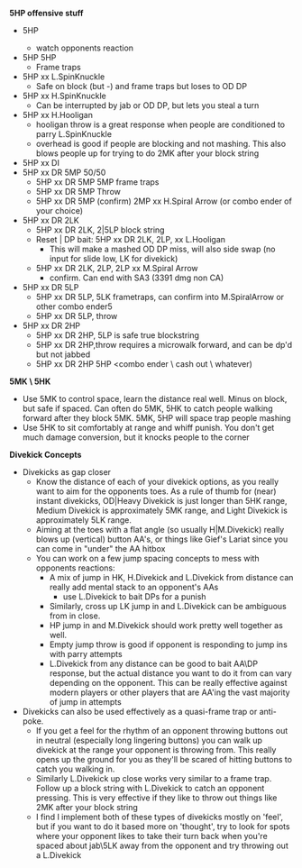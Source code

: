 **5HP offensive stuff**
- 5HP <nothing>
  - watch opponents reaction
- 5HP 5HP
  - Frame traps
- 5HP xx L.SpinKnuckle
  - Safe on block (but -) and frame traps but loses to OD DP
- 5HP xx H.SpinKnuckle
  - Can be interrupted by jab or OD DP, but lets you steal a turn
- 5HP xx H.Hooligan 
  - hooligan throw is a great response when people are conditioned to parry L.SpinKnuckle
  - overhead is good if people are blocking and not mashing.  This also blows people up for trying to do 2MK after your block string
- 5HP xx DI
- 5HP xx DR 5MP 50/50
  - 5HP xx DR 5MP 5MP frame traps 
  - 5HP xx DR 5MP Throw
  - 5HP xx DR 5MP (confirm) 2MP xx H.Spiral Arrow (or combo ender of your choice)
- 5HP xx DR 2LK
  - 5HP xx DR 2LK, 2|5LP block string
  - Reset | DP bait: 5HP xx DR 2LK, 2LP, xx L.Hooligan
    - This will make a mashed OD DP miss, will also side swap (no input for slide low, LK for divekick)
  - 5HP xx DR 2LK, 2LP, 2LP xx M.Spiral Arrow
    - confirm.  Can end with SA3 (3391 dmg non CA)
- 5HP xx DR 5LP
  - 5HP xx DR 5LP, 5LK frametraps, can confirm into M.SpiralArrow or other combo ender5
  - 5HP xx DR 5LP, throw
- 5HP xx DR 2HP
  - 5HP xx DR 2HP, 5LP is safe true blockstring
  - 5HP xx DR 2HP,throw requires a microwalk forward, and can be dp'd but not jabbed
  - 5HP xx DR 2HP 5HP <combo ender \ cash out \ whatever)

**5MK \ 5HK**
- Use 5MK to control space, learn the distance real well.  Minus on block, but safe if spaced.  Can often do 5MK, 5HK to catch people walking forward after they block 5MK.  5MK, 5HP will space trap people mashing
- Use 5HK to sit comfortably at range and whiff punish.  You don't get much damage conversion, but it knocks people to the corner

**Divekick Concepts**
- Divekicks as gap closer
  * Know the distance of each of your divekick options, as you really want to aim for the opponents toes.  As a rule of thumb for (near) instant divekicks, OD|Heavy Divekick is just longer than 5HK range, Medium Divekick is approximately 5MK range, and Light Divekick is approximately 5LK range.
  * Aiming at the toes with a flat angle (so usually H|M.Divekick) really blows up (vertical) button AA's, or things like Gief's Lariat since you can come in "under" the AA hitbox
  * You can work on a few jump spacing concepts to mess with opponents reactions:
    - A mix of jump in HK, H.Divekick and L.Divekick from distance can really add mental stack to an opponent's AAs
      * use L.Divekick to bait DPs for a punish
    - Similarly, cross up LK jump in and L.Divekick can be ambiguous from in close.
    - HP jump in and M.Divekick should work pretty well together as well.
    - Empty jump throw is good if opponent is responding to jump ins with parry attempts
    - L.Divekick from any distance can be good to bait AA\DP response, but the actual distance you want to do it from can vary depending on the opponent.  This can be really effective against modern players or other players that are AA'ing the vast majority of jump in attempts
- Divekicks can also be used effectively as a quasi-frame trap or anti-poke.
  * If you get a feel for the rhythm of an opponent throwing buttons out in neutral (especially long lingering buttons) you can walk up divekick at the range your opponent is throwing from.  This really opens up the ground for you as they'll be scared of hitting buttons to catch you walking in.  
  * Similarly L.Divekick up close works very similar to a frame trap.  Follow up a block string with L.Divekick to catch an opponent pressing. This is very effective if they like to throw out things like 2MK after your block string
  * I find I implement both of these types of divekicks mostly on 'feel', but if you want to do it based more on 'thought', try to look for spots where your opponent likes to take their turn back when you're spaced about jab\5LK away from the opponent and try throwing out a L.Divekick
